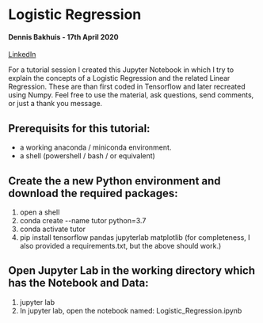 # Logistic Regression
#### Dennis Bakhuis - 17th April 2020
[LinkedIn](https://linkedin.com/in/dennisbakhuis/)

For a tutorial session I created this Jupyter Notebook in which I try to explain the concepts of a Logistic Regression and the related Linear Regression. These are than first coded in Tensorflow and later recreated using Numpy. Feel free to use the material, ask questions, send comments, or just a thank you message.

## Prerequisits for this tutorial:
- a working anaconda / miniconda environment.
- a shell (powershell / bash / or equivalent)

## Create the a new Python environment and download the required packages:
1) open a shell
2) conda create --name tutor python=3.7
3) conda activate tutor
4) pip install tensorflow pandas jupyterlab matplotlib
(for completeness, I also provided a requirements.txt, but the above should work.)

## Open Jupyter Lab in the working directory which has the Notebook and Data:
1) jupyter lab
2) In jupyter lab, open the notebook named: Logistic_Regression.ipynb

